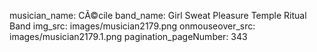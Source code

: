 musician_name: CÃ©cile
band_name: Girl Sweat Pleasure Temple Ritual Band
img_src: images/musician2179.png
onmouseover_src: images/musician2179.1.png
pagination_pageNumber: 343